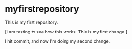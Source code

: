 # myfirstrepository

This is my first repository.

[i am testing to see how this works. This is my first change.]

I hit commit, and now I'm doing my second change.

